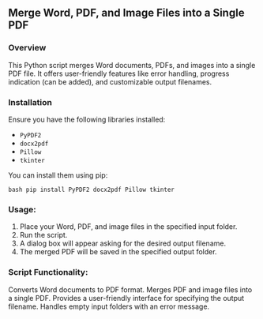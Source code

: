 ## Merge Word, PDF, and Image Files into a Single PDF

### Overview
This Python script merges Word documents, PDFs, and images into a single PDF file. It offers user-friendly features like error handling, progress indication (can be added), and customizable output filenames.

### Installation
Ensure you have the following libraries installed:

* `PyPDF2`
* `docx2pdf`
* `Pillow`
* `tkinter`

You can install them using pip:

```bash pip install PyPDF2 docx2pdf Pillow tkinter```

### Usage:

1) Place your Word, PDF, and image files in the specified input folder.
2) Run the script.
3) A dialog box will appear asking for the desired output filename.
4) The merged PDF will be saved in the specified output folder.

### Script Functionality:

Converts Word documents to PDF format.
Merges PDF and image files into a single PDF.
Provides a user-friendly interface for specifying the output filename.
Handles empty input folders with an error message.
